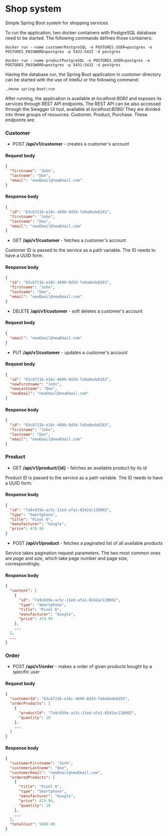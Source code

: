# Shop system

Simple Spring Boot system for shopping services. 

To run the application, two docker containers with PostgreSQL database need to be started. 
The following commands defines those containers: 

```
docker run --name customerPostgreSQL -e POSTGRES_USER=postgres -e POSTGRES_PASSWORD=postgres -p 5432:5432 -d postgres
```

```
docker run --name productPostgreSQL -e POSTGRES_USER=postgres -e POSTGRES_PASSWORD=postgres -p 5431:5432 -d postgres
```

Having the database run, the Spring Boot application in *customer* directory can be started with the use of IntelliJ or the following command:

```
./mvnw spring-boot:run
```

After running, the application is available at *localhost:8080* and exposes its services through REST API endpoints. 
The REST API can be also accessed through the Swagger UI tool, available at *localhost:8080/*
They are divided into three groups of resources: Customer, Product, Purchase. These endpoints are: 

### Customer
* POST **/api/v1/customer** - creates a customer's account

#### Request body

```json
{
  "firstname": "John",
  "lastname": "Doe",
  "email": "newEmail@newEmail.com"
}
```

#### Response body

```json
{
  "id": "83cb721b-e18c-4890-8d3d-fa9a8ede8283",
  "firstname": "John",
  "lastname": "Doe",
  "email": "newEmail@newEmail.com"
}
```

* GET **/api/v1/customer** - fetches a customer's account

Customer ID is passed to the service as a path variable. The ID needs to have a UUID form. 

#### Response body

```json
{
  "id": "83cb721b-e18c-4890-8d3d-fa9a8ede8283",
  "firstname": "John",
  "lastname": "Doe",
  "email": "newEmail@newEmail.com"
}
```

* DELETE **/api/v1/customer** - soft deletes a customer's account

#### Request body

```json
{
  "email": "newEmail@newEmail.com"
}
```

* PUT **/api/v1/customer** - updates a customer's account

#### Request body

```json
{
  "id": "83cb721b-e18c-4890-8d3d-fa9a8ede8283",
  "newFirstname": "John",
  "newLastname": "Doe",
  "newEmail": "newEmail@newEmail.com"
}
```

#### Response body

```json
{
  "id": "83cb721b-e18c-4890-8d3d-fa9a8ede8283",
  "firstname": "John",
  "lastname": "Doe",
  "email": "newEmail@newEmail.com"
}
```

### Product
* GET **/api/v1/product/{id}** - fetches an available product by its id

Product ID is passed to the service as a path variable. The ID needs to have a UUID form. 

#### Response body

```json
{
  "id": "7a9c839a-ac5c-11ed-afa1-0242ac120002",
  "type": "Smartphone",
  "title": "Pixel 6",
  "manufacturer": "Google",
  "price": 479.99
}
```

* POST **/api/v1/product** - fetches a paginated list of all available products

Service takes pagination request parameters. The two most common ones are *page* and *size*, 
which take page number and page size, correspondingly. 

#### Response body

```json
{
  "content": [
    {
      "id": "7a9c839a-ac5c-11ed-afa1-0242ac120002",
      "type": "Smartphone",
      "title": "Pixel 6",
      "manufacturer": "Google",
      "price": 479.99
    },
    ...
  ],
  ...
}
```

### Order
* POST **/api/v1/order** - makes a order of given products bought by a specific user

#### Request body

```json
{
  "customerId": "83cb721b-e18c-4890-8d3d-fa9a8ede8283",
  "orderProducts": [
    {
      "productId": "7a9c839a-ac5c-11ed-afa1-0242ac120002",
      "quantity": 10
    },
    ...
  ]
}
```

#### Response body

```json
{
  "customerFirstname": "Jonh",
  "customerLastname": "Doe",
  "customerEmail": "newEmail@newEmail.com",
  "orderedProducts": [
    {
      "title": "Pixel 6",
      "type": "Smartphone",
      "manufacturer": "Google",
      "price": 479.99,
      "quantity": 10
    },
    ...
  ],
  "totalCost": 5609.89
}
```
